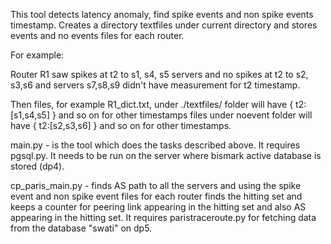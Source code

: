 This tool detects latency anomaly, find spike events and non spike events timestamp.
Creates a directory textfiles under current directory and stores events and no events files for each router.

For example:

Router R1 saw spikes at t2 to s1, s4, s5 servers and no spikes at t2 to s2, s3,s6 and servers s7,s8,s9 didn't have measurement for 
t2 timestamp.

Then files, for example R1_dict.txt, under ./textfiles/ folder will have { t2:[s1,s4,s5] } and so on for other timestamps
files under noevent folder will have { t2:[s2,s3,s6] } and so on for other timestamps.

main.py - is the tool which does the tasks described above. It requires pgsql.py. It needs to be run on the server where bismark active
database is stored (dp4).

cp_paris_main.py - finds AS path to all the servers and using the spike event and non spike event files for each router finds the 
hitting set and keeps a counter for peering link appearing in the hitting set and also AS appearing in the hitting set. It requires 
paristraceroute.py for fetching data from the database "swati" on dp5.
